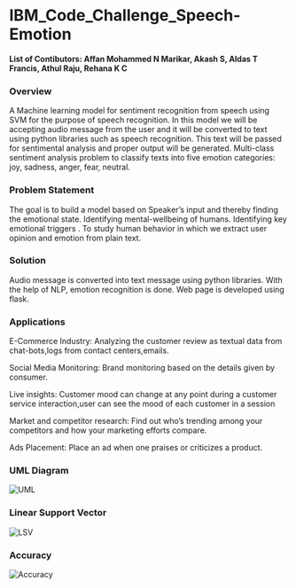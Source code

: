 # IBM_Code_Challenge_Speech-Emotion
**List of Contibutors:
Affan Mohammed N Marikar, Akash S, Aldas T Francis, Athul Raju, Rehana K C**


### Overview
A Machine learning model  for sentiment recognition from speech using SVM for the purpose of speech recognition. In this model we will be accepting audio message from the user and it will be converted to text using python libraries such as speech recognition. This text will be passed for sentimental analysis and proper output will be generated. Multi-class sentiment analysis problem to classify texts into five emotion categories: joy, sadness, anger, fear, neutral. 


### Problem Statement
The goal is to build a model based on Speaker’s input and thereby finding  the emotional  state.
Identifying mental-wellbeing of  humans.
Identifying key emotional triggers .
To study human behavior in which we extract user opinion and emotion from plain text.


### Solution
Audio message is converted into text message using python libraries.
With the help of NLP, emotion recognition is done.
Web page is developed using flask.

### Applications
E-Commerce Industry: Analyzing the customer review as textual data from chat-bots,logs from contact centers,emails.

Social Media Monitoring: Brand monitoring based on the details given by consumer.

Live insights: Customer mood can change at any point during a customer service interaction,user can see the mood of each customer in a session

Market and competitor research: Find out who’s trending among your competitors and how your marketing efforts compare.

Ads Placement: Place an  ad when one praises or criticizes a product.

### UML Diagram
![UML](https://user-images.githubusercontent.com/49243518/135561396-4f88b40e-951b-4ace-95f5-82621a4322d2.png)


### Linear Support Vector
![LSV](https://user-images.githubusercontent.com/49243518/135579270-2da84212-e776-4977-91f6-6eb609ef27cc.jpg)

### Accuracy
![Accuracy](https://user-images.githubusercontent.com/49243518/135579280-71783de4-58e1-441d-b1c7-8c2afcf3c3d2.jpg)


